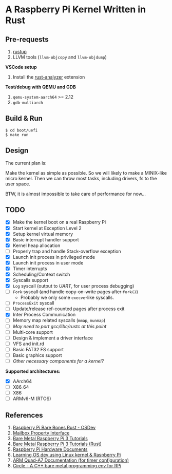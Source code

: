 # A Raspberry Pi Kernel Written in Rust

## Pre-requests

1. [rustup](https://rustup.rs/)
2. LLVM tools (`llvm-objcopy` and `llvm-objdump`)

**VSCode setup**

1. Install the [rust-analyzer](https://marketplace.visualstudio.com/items?itemName=matklad.rust-analyzer) extension

**Test/debug with QEMU and GDB**

1. `qemu-system-aarch64` >= 2.12
2. `gdb-multiarch`

## Build & Run

```console
$ cd boot/uefi
$ make run
```

## Design

The current plan is:

Make the kernel as simple as possible. So we will likely to make a MINIX-like
micro kernel. Then we can throw most tasks, including drivers, fs to the user
space.

BTW, it is almost impossible to take care of performance for now...

## TODO

- [x] Make the kernel boot on a real Raspberry Pi
- [x] Start kernel at Exception Level 2
- [x] Setup kernel virtual memory
- [x] Basic interrupt handler support
- [x] Kernel heap allocation
- [ ] Properly trap and handle Stack-overflow exception
- [x] Launch init process in privileged mode
- [x] Launch init process in user mode
- [x] Timer interrupts
- [x] Scheduling/Context switch
- [x] Syscalls support
- [x] `Log` syscall (output to *UART*, for user process debugging)
- [ ] ~~`Fork` syscall (and handle copy-on-write pages after `fork()`)~~
  - Probably we only some `execve`-like syscalls.
- [ ] `ProcessExit` syscall
- [ ] Update/release ref-counted pages after process exit
- [x] Inter Process Communication
- [ ] Memory map related syscalls (`mmap`, `munmap`)
- [ ] *May need to port gcc/libc/rustc at this point*
- [ ] Multi-core support
- [ ] Design & implement a driver interface
- [ ] VFS and init.rd
- [ ] Basic FAT32 FS support
- [ ] Basic graphics support
- [ ] *Other necessary components for a kernel?*

**Supported architectures:**

- [x] AArch64
- [ ] X86_64
- [ ] X86
- [ ] ARMv6-M (RTOS)

## References

1. [Raspberry Pi Bare Bones Rust - OSDev](https://wiki.osdev.org/Raspberry_Pi_Bare_Bones_Rust)
2. [Mailbox Property Interface](https://github.com/raspberrypi/firmware/wiki/Mailbox-property-interface)
3. [Bare Metal Raspberry Pi 3 Tutorials](https://github.com/bztsrc/raspi3-tutorial)
4. [Bare Metal Raspberry Pi 3 Tutorials (Rust)](https://github.com/rust-embedded/rust-raspi3-OS-tutorials)
5. [Raspberry Pi Hardware Documents](https://github.com/raspberrypi/documentation/tree/master/hardware/raspberrypi)
6. [Learning OS dev using Linux kernel & Raspberry Pi](https://github.com/s-matyukevich/raspberry-pi-os)
7. [ARM Quad-A7 Documentation (for timer configuration)](https://github.com/raspberrypi/documentation/blob/master/hardware/raspberrypi/bcm2836/QA7_rev3.4.pdf)
8. [Circle - A C++ bare metal programming env for RPi](https://github.com/rsta2/circle)
